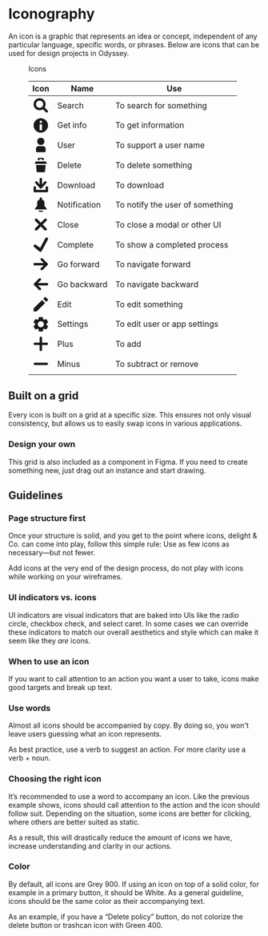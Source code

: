 # Iconography

 An icon is a graphic that represents an idea or concept, independent of any particular language, specific words, or phrases. Below are icons that can be used for design projects in Odyssey.

 <figure class="ods-table--figure">
  <figcaption class="ods-table--figcaption">
    Icons
  </figcaption>
  <table class="ods-table">
    <thead>
      <tr>
        <th scope="column">Icon</th>
        <th scope="column">Name</th>
        <th scope="column">Use</th>
      </tr>
    </thead>
    <tbody>
      <tr>
        <td>
          <svg viewBox="0 0 14 14" fill="none" xmlns="http://www.w3.org/2000/svg" class="ods-icon"><path fill-rule="evenodd" clip-rule="evenodd" d="M8.75739 10.1716C7.96696 10.6951 7.01908 11 6 11C3.23858 11 1 8.76142 1 6C1 3.23858 3.23858 1 6 1C8.76142 1 11 3.23858 11 6C11 7.01908 10.6951 7.96696 10.1716 8.75739L12.6908 11.2766C13.0813 11.6671 13.0813 12.3003 12.6908 12.6908C12.3003 13.0813 11.6671 13.0813 11.2766 12.6908L8.75739 10.1716ZM9 6C9 7.65685 7.65685 9 6 9C4.34315 9 3 7.65685 3 6C3 4.34315 4.34315 3 6 3C7.65685 3 9 4.34315 9 6Z" fill="currentColor"/></svg>
        </td>
        <td>
          Search
        </td>
        <td>
          To search for something
        </td>
      </tr>
      <tr>
        <td>
          <svg viewBox="0 0 14 14" fill="none" xmlns="http://www.w3.org/2000/svg" class="ods-icon"><path fill-rule="evenodd" clip-rule="evenodd" d="M7 13C10.3137 13 13 10.3137 13 7C13 3.68629 10.3137 1 7 1C3.68629 1 1 3.68629 1 7C1 10.3137 3.68629 13 7 13ZM8 4C8 4.55228 7.55228 5 7 5C6.44772 5 6 4.55228 6 4C6 3.44772 6.44772 3 7 3C7.55228 3 8 3.44772 8 4ZM8 6V11H6V6H8Z" fill="currentColor"/></svg>
        </td>
        <td>
          Get info
        </td>
        <td>
          To get information
        </td>
      </tr>
      <tr>
        <td>
          <svg viewBox="0 0 14 14" fill="none" xmlns="http://www.w3.org/2000/svg" class="ods-icon"><path d="M7 7C8.65685 7 10 5.65685 10 4 10 2.34315 8.65685 1 7 1 5.34315 1 4 2.34315 4 4 4 5.65685 5.34315 7 7 7zM5 8C4 8 3 9 3 10V12C3 12.5523 3.44772 13 4 13H10C10.5523 13 11 12.5523 11 12V10C11 9 10 8 9 8H5z" fill="currentColor"/></svg>
        </td>
        <td>
          User
        </td>
        <td>
          To support a user name
        </td>
      </tr>
      <tr>
        <td>
          <svg viewBox="0 0 14 14" fill="none" xmlns="http://www.w3.org/2000/svg" class="ods-icon"><path d="M4.5 2C4.5 1.5 5 1 5.5 1H8.5C9 1 9.5 1.5 9.5 2V3H8V2.5C8 2.22386 8 2 8 2H6C6 2.5 6 2.22386 6 2.5V3H4.5V2zM2.6379 4.2931C2.71904 4.1146 2.89701 4 3.09309 4H10.9072C11.1033 4 11.2813 4.1146 11.3624 4.2931L11.9776 5.64655C12.0528 5.81207 11.9318 6 11.75 6H2.25029C2.06847 6 1.94746 5.81207 2.0227 5.64655L2.6379 4.2931zM3.5 12C3.5 12.5 4 13 4.5 13H9.5C10 13 10.5 12.5 10.5 12L11 7H3L3.5 12z" fill="currentColor"/></svg>
        </td>
        <td>
          Delete
        </td>
        <td>
          To delete something
        </td>
      </tr>
      <tr>
        <td>
          <svg viewBox="0 0 14 14" fill="none" xmlns="http://www.w3.org/2000/svg" class="ods-icon"><path d="M8 2C8 1.44772 7.55228 1 7 1C6.44772 1 6 1.44772 6 2L5.99928 6.58577L3.91421 4.08579C3.52369 3.69526 2.89052 3.69526 2.5 4.08579C2.10948 4.47631 2.10948 5.10948 2.5 5.5L6.29218 9.70709C6.6827 10.0976 7.31587 10.0976 7.70639 9.70709L11.5 5.5C11.8905 5.10948 11.8905 4.47631 11.5 4.08579C11.1095 3.69526 10.4763 3.69526 10.0858 4.08579L7.99928 6.58577L8 2Z" fill="currentColor"/><path d="M3 9.00008C3 8.44779 2.55228 8.00008 2 8.00008C1.44772 8.00008 1 8.44779 1 9.00008V12.0001C1 12.5524 1.44772 13.0001 2 13.0001H12C12.5523 13.0001 13 12.5524 13 12.0001V9.00008C13 8.44779 12.5523 8.00008 12 8.00008C11.4477 8.00008 11 8.44779 11 9.00008V11.0001H3V9.00008Z" fill="currentColor"/></svg>
        </td>
        <td>
          Download
        </td>
        <td>
          To download
        </td>
      </tr>
      <tr>
        <td>
          <svg viewBox="0 0 14 14" fill="none" xmlns="http://www.w3.org/2000/svg" class="ods-icon"><path d="M10 5V8L11.9645 10.6292C12.0105 10.7046 12.012 10.7997 11.9675 10.8761 11.923 10.9525 11.84 11 11.75 11H2.24966C2.15966 11 2.07716 10.9525 2.03265 10.8756 1.98814 10.7987 1.98914 10.7047 2.03565 10.6287L4 8V5C4 4 5 3 6 3V2C6 1.45975 6.4483 1 6.99983 1 7.55136 1 8 1.45975 8 2V3C9 3 10 4 10 5zM5 12C5 12.5 5.9996 13 6.9998 13 8 13 9 12.5 9 12H5z" fill="currentColor"/></svg>
        </td>
        <td>
          Notification
        </td>
        <td>
          To notify the user of something
        </td>
      </tr>
      <tr>
        <td>
          <svg viewBox="0 0 14 14" fill="none" xmlns="http://www.w3.org/2000/svg" class="ods-icon"><path d="M2.32289 10.1181C1.89237 10.5486 1.89237 11.2466 2.32289 11.6771C2.7534 12.1076 3.45141 12.1076 3.88192 11.6771L7 8.55904L10.1181 11.6771C10.5486 12.1076 11.2466 12.1076 11.6771 11.6771C12.1076 11.2466 12.1076 10.5486 11.6771 10.1181L8.55904 7L11.6771 3.88193C12.1076 3.45141 12.1076 2.7534 11.6771 2.32289C11.2466 1.89237 10.5486 1.89237 10.1181 2.32289L7 5.44096L3.88193 2.32289C3.45141 1.89237 2.7534 1.89237 2.32289 2.32289C1.89237 2.7534 1.89237 3.45141 2.32289 3.88192L5.44096 7L2.32289 10.1181Z" fill="currentColor"/></svg>
        </td>
        <td>
          Close
        </td>
        <td>
          To close a modal or other UI
        </td>
      </tr>
      <tr>
        <td>
          <svg viewBox="0 0 14 14" fill="none" xmlns="http://www.w3.org/2000/svg" class="ods-icon"><path fill-rule="evenodd" clip-rule="evenodd" d="M6.45774 9.80035L10.7502 1.63976C11.0538 1.06275 11.7594 0.83514 12.3396 1.12712C12.9444 1.43149 13.1777 2.18012 12.8539 2.77761L7.61969 12.4359C7.296 13.0331 6.51148 13.1852 5.99056 12.7516L1.41834 8.94591C0.93322 8.54213 0.859438 7.8214 1.25256 7.32654C1.6392 6.83983 2.33868 6.74723 2.83722 7.11676L6.45774 9.80035Z" fill="currentColor"/></svg>
        </td>
        <td>
          Complete
        </td>
        <td>
          To show a completed process
        </td>
      </tr>
      <tr>
        <td>
          <svg viewBox="0 0 14 14" fill="none" xmlns="http://www.w3.org/2000/svg" class="ods-icon"><path d="M9.48941 6.00121L7.07204 3.72595C6.65428 3.33275 6.65868 2.67278 7.07644 2.27958C7.47872 1.90095 8.12048 1.90683 8.5105 2.29763L12.8546 6.65043C13.0484 6.84461 13.0484 7.15539 12.8546 7.34957L8.5105 11.7024C8.12048 12.0932 7.47872 12.099 7.07644 11.7204C6.65868 11.3272 6.65428 10.6672 7.07204 10.274L9.48941 7.99879H1.50848C1.22765 7.99879 1 7.7752 1 7.4994V6.5006C1 6.2248 1.22765 6.00121 1.50848 6.00121H9.48941Z" fill="currentColor"/></svg>
        </td>
        <td>
          Go forward
        </td>
        <td>
          To navigate forward
        </td>
      </tr>
      <tr>
        <td>
          <svg viewBox="0 0 14 14" fill="none" xmlns="http://www.w3.org/2000/svg" class="ods-icon"><path d="M4.51059 6.00121L6.92796 3.72595C7.34572 3.33275 7.34132 2.67278 6.92356 2.27958C6.52128 1.90095 5.87952 1.90683 5.4895 2.29763L1.14535 6.65043C0.95155 6.84461 0.95155 7.15539 1.14535 7.34957L5.4895 11.7024C5.87952 12.0932 6.52128 12.099 6.92356 11.7204C7.34132 11.3272 7.34572 10.6672 6.92796 10.274L4.51059 7.99879H12.4915C12.7723 7.99879 13 7.7752 13 7.49939V6.50061C13 6.2248 12.7723 6.00121 12.4915 6.00121H4.51059Z" fill="currentColor"/></svg>
        </td>
        <td>
          Go backward
        </td>
        <td>
          To navigate backward
        </td>
      </tr>
      <tr>
        <td>
          <svg viewBox="0 0 14 14" fill="none" xmlns="http://www.w3.org/2000/svg" class="ods-icon"><path fill-rule="evenodd" clip-rule="evenodd" d="M12.8008 2.78969L11.2103 1.19923C10.9447 0.933589 10.5121 0.933589 10.2465 1.19923L9 2.44572L11.5543 5L12.8007 3.75351C13.0664 3.48787 13.0664 3.05533 12.8008 2.78969ZM3.5 13L10.5 6L8 3.5L1 10.5V13L3.5 13Z" fill="currentColor"/></svg>
        </td>
        <td>
          Edit
        </td>
        <td>
          To edit something
        </td>
      </tr>
      <tr>
        <td>
          <svg viewBox="0 0 14 14" fill="none" xmlns="http://www.w3.org/2000/svg" class="ods-icon"><path d="M12.7918 8.31498L11.6591 7.45248C11.6943 7.15145 11.6943 6.84752 11.6591 6.54649L12.7928 5.6835C13.0053 5.51688 13.062 5.22471 12.9268 4.99399L11.7485 3.0105C11.6128 2.77833 11.3237 2.67694 11.0672 2.77151L9.73219 3.29452C9.48134 3.11729 9.21262 2.96534 8.93019 2.84103L8.72532 1.46002C8.68838 1.1949 8.4548 0.997838 8.18005 1.00002H5.81822C5.54575 0.998424 5.31405 1.19328 5.27602 1.45602L5.07065 2.841C4.78909 2.96651 4.5208 3.11857 4.26968 3.29501L2.93111 2.771C2.6772 2.67352 2.38841 2.77369 2.25491 3.00549L1.07552 4.99249C0.936676 5.22358 0.993837 5.51897 1.20953 5.685L2.34218 6.54749C2.30673 6.8485 2.30673 7.15248 2.34218 7.45349L1.2085 8.31599C0.99569 8.48237 0.938649 8.77471 1.07398 9.00549L2.25183 10.9895C2.38738 11.2218 2.6766 11.3233 2.93316 11.2285L4.26812 10.7055C4.51919 10.8828 4.78807 11.0349 5.07063 11.1595L5.276 12.5395C5.31215 12.8039 5.54428 13.0011 5.81819 13H8.18002C8.453 13.0021 8.68544 12.8072 8.72376 12.544L8.92913 11.159C9.21067 11.0334 9.47893 10.8814 9.7301 10.705L11.0702 11.2295C11.3241 11.3267 11.6127 11.2266 11.7464 10.995L12.9294 9.00001C13.0618 8.76962 13.0036 8.47979 12.7918 8.31498ZM6.99912 9.49998C5.5813 9.49998 4.4319 8.3807 4.4319 6.99998C4.4319 5.61925 5.58127 4.49998 6.99912 4.49998C8.41697 4.49998 9.56634 5.61925 9.56634 6.99998C9.56463 8.38002 8.41625 9.49834 6.99912 9.49998Z" fill="currentColor"/></svg>
        </td>
        <td>
          Settings
        </td>
        <td>
          To edit user or app settings
        </td>
      </tr>
      <tr>
        <td>
          <svg viewBox="0 0 14 14" fill="none" xmlns="http://www.w3.org/2000/svg" class="ods-icon"><path fill-rule="evenodd" clip-rule="evenodd" d="M6 12C6 12.5523 6.44772 13 7 13C7.55228 13 8 12.5523 8 12V8L12 8C12.5523 8 13 7.55228 13 7C13 6.44772 12.5523 6 12 6L8 6V2C8 1.44772 7.55228 1 7 1C6.44772 1 6 1.44772 6 2V6L2 6C1.44772 6 1 6.44771 1 7C1 7.55228 1.44772 8 2 8L6 8V12Z" fill="currentColor"/></svg>
        </td>
        <td>
          Plus
        </td>
        <td>
          To add
        </td>
      </tr>
      <tr>
        <td>
          <svg viewBox="0 0 14 14" fill="none" xmlns="http://www.w3.org/2000/svg" class="ods-icon"><path fill-rule="evenodd" clip-rule="evenodd" d="M1 7C1 6.44771 1.44772 6 2 6L12 6C12.5523 6 13 6.44772 13 7V7C13 7.55228 12.5523 8 12 8L2 8C1.44772 8 1 7.55228 1 7V7Z" fill="currentColor"/></svg>
        </td>
        <td>
          Minus
        </td>
        <td>
          To subtract or remove
        </td>
      </tr>
    </tbody>
  </table>
</figure>

## Built on a grid

Every icon is built on a grid at a specific size. This ensures not only visual consistency, but allows us to easily swap icons in various applications.

### Design your own

This grid is also included as a component in Figma. If you need to create something new, just drag out an instance and start drawing.

## Guidelines

### Page structure first

Once your structure is solid, and you get to the point where icons, delight & Co. can come into play, follow this simple rule: Use as few icons as necessary—but not fewer.

Add icons at the very end of the design process, do not play with icons while working on your wireframes.

### UI indicators vs. icons

UI indicators are visual indicators that are baked into UIs like the radio circle, checkbox check, and select caret. In some cases we can override these indicators to match our overall aesthetics and style which can make it seem like they <em>are</em> icons.

### When to use an icon

If you want to call attention to an action you want a user to take, icons make good targets and break up text.

### Use words

Almost all icons should be accompanied by copy. By doing so, you won't leave users guessing what an icon represents.

As best practice, use a verb to suggest an action. For more clarity use a verb + noun.

### Choosing the right icon

It’s recommended to use a word to accompany an icon. Like the previous example shows, icons should call attention to the action and the icon should follow suit. Depending on the situation, some icons are better for clicking, where others are better suited as static.

As a result, this will drastically reduce the amount of icons we have, increase understanding and clarity in our actions.

### Color

By default, all icons are Grey 900. If using an icon on top of a solid color, for example in a primary button, it should be White. As a general guideline, icons should be the same color as their accompanying text.

As an example, if you have a “Delete policy” button, do not colorize the delete button or trashcan icon with Green 400.
